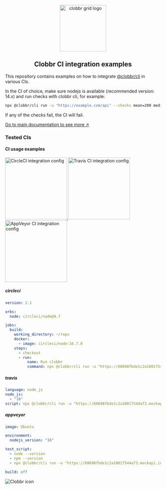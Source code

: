 
<p align="center">
  <img witdh="150px" height="150px" alt="clobbr grid logo" src="https://user-images.githubusercontent.com/1515742/80861783-dcfcc400-8c70-11ea-89c6-671dbdff6f33.png" />
  <h2 align="center">Clobbr CI integration examples</h2>
</p>

This repository contains examples on how to integrate [@clobbr/cli](https://github.com/parsecph/clobbr/tree/master/packages/cli) in various CIs.

In the CI of choice, make sure nodejs is available (recommended version: 14.x) and run checks with clobbr cli, for example:

```bash
npx @clobbr/cli run -u "https://example.com/api" --checks mean=200 median=200 stdDev=200 q5=200 q50=200 q95=200 q99=200 pctOfSuccess=95
```

If any of the checks fail, the CI will fail.

[Go to main documentation to see more ↗️](https://github.com/parsecph/clobbr/blob/master/README.md)

### Tested CIs
#### CI usage examples

<a href="https://app.circleci.com/pipelines/github/parsecph/clobbr-ci?branch=main">
  <img width="200px" alt="CircleCI integration config" src="https://user-images.githubusercontent.com/1515742/189537171-4a064b0d-3db9-4016-9baf-f6b6ac49f45d.png">
</a>

<a href="https://app.travis-ci.com/github/parsecph/clobbr-ci">
  <img width="200px" alt="Travis CI integration config" src="https://user-images.githubusercontent.com/1515742/189537172-c4e01aaf-16f2-499f-92d5-924c82a44540.png">
</a>

<a href="https://ci.appveyor.com/project/dandaniel/clobbr-ci">
  <img width="200px" alt="AppVeyor CI integration config" src="https://user-images.githubusercontent.com/1515742/189537169-1b6b812a-9830-4573-955d-b25ccec27e08.png">
</a>

##### circleci

```yaml
version: 2.1

orbs:
  node: circleci/node@4.7

jobs:
  build:
    working_directory: ~/repo
    docker:
      - image: circleci/node:16.7.0
    steps:
      - checkout
      - run:
          name: Run clobbr
          command: npx @clobbr/cli run -u "https://60698fbde1c2a10017544a73.mockapi.io" --checks mean=200 median=200 stdDev=200 q5=200 q50=200 q95=200 q99=200 pctOfSuccess=95

```

##### travis

```yaml
language: node_js
node_js:
  - "16"
script: npx @clobbr/cli run -u "https://60698fbde1c2a10017544a73.mockapi.io" --checks mean=200 median=200 stdDev=200 q5=200 q50=200 q95=200 q99=200 pctOfSuccess=95
```

##### appveyor

```yaml
image: Ubuntu

environment:
  nodejs_version: "16"

test_script:
  - node --version
  - npm --version
  - npx @clobbr/cli run -u "https://60698fbde1c2a10017544a73.mockapi.io" --checks mean=200 median=200 stdDev=200 q5=200 q50=200 q95=200 q99=200 pctOfSuccess=95

build: off
```

![Clobbr icon](https://user-images.githubusercontent.com/1515742/80861773-da9a6a00-8c70-11ea-9671-77e1bb2dea04.png)
